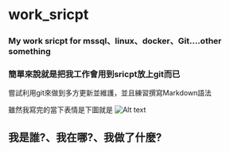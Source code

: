 # work_sricpt

### My work sricpt for mssql、linux、docker、Git....other something

### 簡單來說就是把我工作會用到sricpt放上git而已

嘗試利用git來做到多方更新並維護，並且練習撰寫Markdown語法

雖然我寫完的當下表情是下圖就是
![Alt text](https://i.imgur.com/mi8oxcZ.jpg)


## 我是誰?、我在哪?、我做了什麼?
